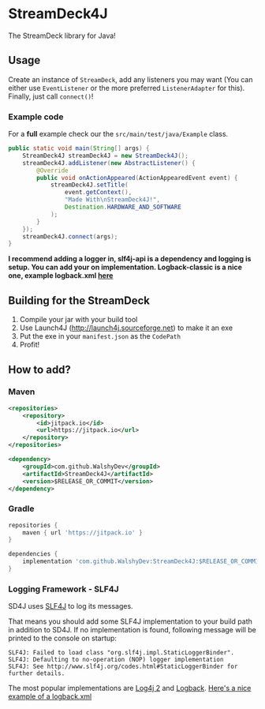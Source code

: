 # StreamDeck4J
The StreamDeck library for Java!

## Usage
Create an instance of `StreamDeck`, add any listeners you may want (You can either use `EventListener` or the more preferred `ListenerAdapter` for this). Finally, just call `connect()`!

### Example code
For a **full** example check our the `src/main/test/java/Example` class.
```java
public static void main(String[] args) {
    StreamDeck4J streamDeck4J = new StreamDeck4J();
    streamDeck4J.addListener(new AbstractListener() {
        @Override
        public void onActionAppeared(ActionAppearedEvent event) {
            streamDeck4J.setTitle(
                event.getContext(),
                "Made With\nStreamDeck4J!",
                Destination.HARDWARE_AND_SOFTWARE
            );
        }
    });
    streamDeck4J.connect(args);
}
```

**I recommend adding a logger in, slf4j-api is a dependency and logging is setup. You can add your on implementation. Logback-classic is a nice one, example logback.xml [here](https://gist.github.com/WalshyDev/dfcd1f155b71c68bf596deb44bf6e15f)**

## Building for the StreamDeck
1. Compile your jar with your build tool
2. Use Launch4J (http://launch4j.sourceforge.net) to make it an exe
3. Put the exe in your `manifest.json` as the `CodePath`
4. Profit!

## How to add?
### Maven
```xml
<repositories>
	<repository>
	    <id>jitpack.io</id>
		<url>https://jitpack.io</url>
	</repository>
</repositories>

<dependency>
    <groupId>com.github.WalshyDev</groupId>
    <artifactId>StreamDeck4J</artifactId>
    <version>$RELEASE_OR_COMMIT</version>
</dependency>
```

### Gradle
```groovy
repositories {
    maven { url 'https://jitpack.io' }
}

dependencies {
    implementation 'com.github.WalshyDev:StreamDeck4J:$RELEASE_OR_COMMIT'
}
```

### Logging Framework - SLF4J
SD4J uses [SLF4J](https://www.slf4j.org/) to log its messages.

That means you should add some SLF4J implementation to your build path in addition to SD4J.
If no implementation is found, following message will be printed to the console on startup:
```
SLF4J: Failed to load class "org.slf4j.impl.StaticLoggerBinder".
SLF4J: Defaulting to no-operation (NOP) logger implementation
SLF4J: See http://www.slf4j.org/codes.html#StaticLoggerBinder for further details.
```

The most popular implementations are [Log4j 2](https://logging.apache.org/log4j/2.x/) and [Logback](https://logback.qos.ch/). [Here's a nice example of a logback.xml](https://gist.github.com/WalshyDev/dfcd1f155b71c68bf596deb44bf6e15f)
<!-- TODO: Implement fallback logger -->